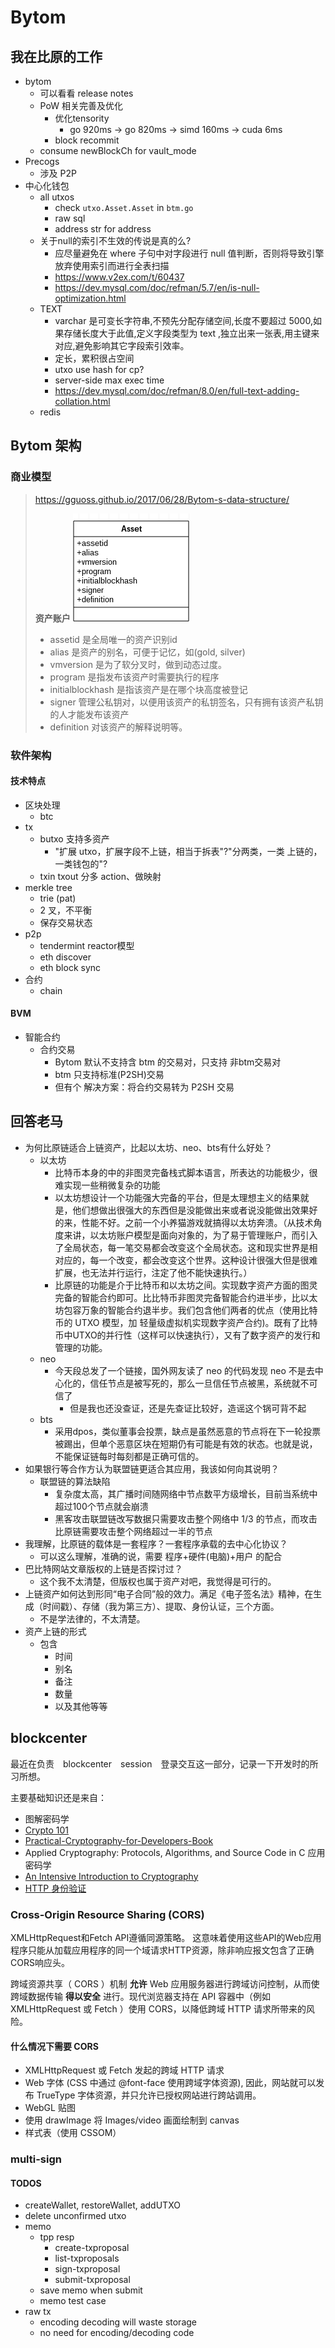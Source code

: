 # Bytom

## 我在比原的工作

+ bytom
    * 可以看看 release notes
    * PoW 相关完善及优化
        + 优化tensority
            * go 920ms -> go 820ms -> simd 160ms -> cuda 6ms
        + block recommit
    - consume newBlockCh for vault_mode
+ Precogs
    * 涉及 P2P
+ 中心化钱包
    * all utxos
        - check `utxo.Asset.Asset` in `btm.go`
        - raw sql
        - address str for address
    * 关于null的索引不生效的传说是真的么?
        - 应尽量避免在 where 子句中对字段进行 null 值判断，否则将导致引擎放弃使用索引而进行全表扫描
        - https://www.v2ex.com/t/60437
        - https://dev.mysql.com/doc/refman/5.7/en/is-null-optimization.html
    * TEXT
        - varchar 是可变长字符串,不预先分配存储空间,长度不要超过 5000,如果存储长度大于此值,定义字段类型为 text ,独立出来一张表,用主键来对应,避免影响其它字段索引效率。
        - 定长，累积很占空间
        - utxo use hash for cp? 
        - server-side max exec time
        - https://dev.mysql.com/doc/refman/8.0/en/full-text-adding-collation.html
    * redis


<!-- 
多重签名
多币种， stable coin
dapp

bycoin Main: management instead of payment
寄生 btc/eth

支付：
巴比特积分 btm
矿池打币

身份：
DID

Dapp

ico

 -->


<!-- 
# 2018_12_13 晚会议记录

## 这个版本
+ retire类型交易 utxo 是否忘了处理。应该变成不可用。
+ X. api 整合import和create，（即整合 list-guids 和 create），一个 pubkey 永远只返回特定guid。幂等性。如果是已存在的pubkey就返回之前数据库中存在的 guid
++ X. 即默认单账户体系，通过 传参"wallet_idx"来支持多账户体系
++ X better keep list-guids, to support multiple account.
++ opt query utxo
++ utxo >21 build fail
+++ availabel amount
+ submit tx 压测
+ list address 直接计算好并返回资产价值（现在只有数量），否则 如果多个资产，那么app就要请求完一次 list-address 后又要分资产多次请求 /q/asset 并计算
+ 路由改一改，account 可以全部改成 merchant
+ rename market
+ struct keeper
+ del expired unconfirmed txs

## 下版本
+ 应该区分用户提交的业务形态的交易（并在数据库中存一份）和提交的 raw tx。
++ 这么做也有利于展示交易被回滚的情况，以告知用户。不然用户发了一笔交易，发生回滚就突然不见了。
+ utxo 现在是单纯的 10 min lock_until，而 unconfirmed tx 现在又不更新 utxo，应该设置长一点防止 出块超过 10min（现在这种情况在主网上还是很可能出现的）。这样可能导致间隔 10min 的两笔交易用了同样的 utxo，都能submit成功，但最终矿工只打包一个，用户莫名丢失了一笔交易但我们却没能提示。
++ 这块要好好再设计，不能等入块了才解锁，不然如果一直不上链就永远锁住了。应该做成 submit 给 bytomd 就锁住，入块了就设置is_spend，如果一直没入块后面 expired 了才解锁utxo 。做好 utxo 和 balance 的删除/更新。
++ 最好还是加上判断确认数（5～6次）才能进行花费 。
+ 应该区分 未确认交易 导致的 available balance 和 total balance
+ asset 价格 redis  查不到 应该重新拿，而不是查 mysql。asset 价格不放数据库。
+ sql IN 语句是否存在性能问题，是否用 数字型 而非字符串 加快查询
+ api 不应该和 bytomd 交互，应该做一个 channel/callback/mq 给 updater 或者 load balancer，统一和 bytomd 进行交互（即 所有和bytomd 的交互应该是一个统一的出入口）
++ bytomd 目前是单节点 没有 load balancing，应该做上以免 submit tx 造成的 ddos 或别的原因造成的不可用
+++ bytomd load balancing 要注意节点状态不一致的处理，从哪个节点同步数据。拿块可以通过判断最高高度，问题主要是 ws 去哪个节点拿 tx -->

<!-- 
# TODOS
+ blockcenter
    * chainkd_util
    * time related
        - lock_until
        - submission
+ mining pool
    * research
        + MinDiff
        + DiffType
        + GetTargetHex
        + leading zero
        + retarget
        + processShare
            + s.hashrateExpiration, 
            + s.minuteHashrateExpiration
        + shareTimeRing
+ tensor
    * arm ver
    * asm ver
+ mulMatrix
    * __blas__
        - openblas
            + parameters tweaking
        - single type blas?
    * simd
        - __golang simd__
            + https://github.com/bjwbell/gensimd
            + https://github.com/mengzhuo/intrinsic
            + https://github.com/yesuu/simd/blob/master/mul_amd64.s
            + https://github.com/rkusa/gm
            + https://github.com/Everlag/goSIMD
            + https://www.google.com/search?q=go+simd&oq=go+simd&aqs=chrome..69i57j0l5.2290j0j7&sourceid=chrome&ie=UTF-8
            + https://www.google.com/search?q=yeppp&oq=yeppp&aqs=chrome..69i57j69i61j0l4.289j0j4&sourceid=chrome&ie=UTF-8
            + https://yushuangqi.com/blog/2016/go-ru-he-shi-yong--simd-zhi-ling.html
                * https://github.com/golang/go/blob/master/src/cmd/internal/obj/x86/asm6.go
            + https://www.cryptologie.net/article/406/simd-instructions-in-go/
            + https://golanglibs.com/top?q=simd
            + https://godoc.org/github.com/slimsag/rand/simd
            + https://github.com/sbinet/vector
            + https://github.com/reiver/go-float64x4
            + https://github.com/pennello/go_swar
            + should able to use int, save time for float64 conversion
        - cpp simd
        - gpu simd
    * opencv
    * cuda
        - https://archive.fosdem.org/2014/schedule/event/hpc_devroom_go/attachments/slides/486/export/events/attachments/hpc_devroom_go/slides/486/FOSDEM14_HPC_devroom_14_GoCUDA.pdf
    * openmp
        - give up
            + weird `go build bytomd`
                * no need to provide `CGO_LDFLAGS="-g -O2 -fopenmp"`
            + goood things
                * go test&build need to provide `CGO_LDFLAGS="-g -O2 -fopenmp"`
    * eigen
    * opencl
+ mat_init
    * simd?
    * gpu simd?
+ benchmark
+ AIHash struct
    * cache
    * Hash()
+ head_hash 和 锚点 是否可以优化？
+ 有没有 生成 doc 的文件
+ mining/tensority
    * __blockHeader & seed 怎么来的__
+ 搞清楚 BigEdian LittleEdian 的区别好吧
+ 看 asset 数据结构，搞清楚商业逻辑

# DONE
+ Time & space opt for dataIdentity[] init in mulMatrix()
+ clean up code & update tensority test
+ confirm all use SHA-3-256 
+ no need for parallelize extSeed, as SHA-3-256 is fast enough
    * .
        ```
        // 67 ms
        cache := calcSeedCache(seed.Bytes())

        // 1.030978394s
        data := mulMatrix(hash.Bytes(), cache)

        // 191.217µs
        hashMatrix(data)

        dataIdentity time:  57.954µs
        result time:  501.596µs
        ui32 time:  3.719813ms
        f64 time:  71.828938ms
        loop tmp time:  845.702µs 
        loop sha3 time:  6.524µs
        1 loop ma time:  240.240435ms
        4 loops ma time:  918.162585ms
        wg 4 loops ma time:  821.528586ms
        ```
+ go vs cpp, single_thread vs multi_thread
    * 矩阵点乘因为 库的问题，cpp 的 openblas 不如  go 的gonum/mat 快 改成多线程并发以后也是  cpp 不如 go 好   cpp多线程反而比cpp单线程更慢了
    * 我的笔记本上
        - go 单线程 gonum\mat: 920ms
        - go 4线程 gonum\mat: 820ms
        - cpp 单线程 openblas: 2.4s
        - cpp 4线程 openblas: 5.3s (理论上cpp 4线程能优化到700ms，我也不知道我为什么写出来这么渣...)
+ cpp -O3
    * ` g++ byte_order.c sha3.c  test_BytomPoW.cpp -I /opt/OpenBLAS/include/ -L/opt/OpenBLAS/lib -lopenblas -lpthread -std=c++11 -pthread -mavx2 -O2`
        - mulMatrix: 2.53 -> 1.65
        - total: 2.98898s -> 2.05s
+ Kui's first cpp slower
    * 12.9 s
+ extend seed in cpp
+ cpp multi-thread slower
    * 2.4s vs 5.3s
+ Kui's second cpp
    * 160ms!
+ 现在做的东西也不知道有没有价值，还是在优化代码,主要是 区块验证/挖矿这块
还没有做 P2P, 也没有接触虚拟机
    * 北京那边发挥很不稳定
    * 2.8s 被优化到 12.9s
    * then 160ms!
        - GPU?
        - 多线程
        - SIMD
+ cpu flag
    * `cat /proc/cpuinfo`
+ toIdentityMatrix
    * 0.189s -> 0.172s
    * 17ms faster
+ SIMD
    * Beijing
        - mul 230ms
        - total 450ms
        - single-thread 365ms
    * combine
        - sThread 167ms
        - sThread total 289ms
        - sThread opt-init16 total 256ms
        - mThread 0.333546s
        - mThread total 0.429112s
+ cgo
    * mul 178ms
    * total 280ms
+ shared lib
    * dl
        - https://www.google.com/search?q=golang+c+shared+lib&oq=golang++c+shared+lib&aqs=chrome..69i57j69i60j0.4787j0j7&sourceid=chrome&ie=UTF-8
        - https://github.com/rainycape/dl
    * plugin
        - https://golang.org/pkg/plugin/
        - https://medium.com/learning-the-go-programming-language/writing-modular-go-programs-with-plugins-ec46381ee1a9
    * https://github.com/golang/go/issues/16805
    * https://www.ardanlabs.com/blog/2013/08/using-c-dynamic-libraries-in-go-programs.html
+ monero
    * Monero verification time
        - https://bitcointalk.org/index.php?topic=583449.0
        - https://www.reddit.com/r/Monero/
        - https://monero.stackexchange.com/
        - https://forum.getmonero.org/
        - https://mattermost.getmonero.org/login
        - https://telegram.me/bitmonero
+ bytes
    * It is analogous to the facilities of the strings package.
    * `func (b *Buffer) Bytes() []byte`
        - Bytes returns a slice of length b.Len() holding the unread portion of the buffer. The slice is valid for use only until the next buffer modification (that is, only until the next call to a method like Read, Write, Reset, or Truncate). The slice aliases the buffer content at least until the next buffer modification, so immediate changes to the slice will affect the result of future reads.
    * [为什么电脑数据一个字节是8位？](https://www.guokr.com/question/542532/)
+ 3-12 Beijing meeting
    * 钱包-生成地址
    * 钱包-转帐（收钱？）
    * API 创建地址给矿工打钱
    * will `get work` 每个数据字节长度 change?
    * 网页调用 -> API调用
    * 单芯片  1s 验证100次
    * need coinbase addr
+ tensor
    * [X]win64 ver
        - define flag
        - no need fPIC
    * [X]win32 ver
+ openmp
    * 4-core on 4-core
        - faster
    * 4-core on 1-core
        - no change
    * 1-core on 1-core
        - no change
    * 1-core on 4-core
        - faster
- mining addr
    + miningAddressKey
+ pingpong
    ```
    /home/gavin/work/go/src/github.com/bytom/vendor/golang.org/x/net/icmp/ping_test.go:

    /home/gavin/work/go/src/github.com/bytom/vendor/google.golang.org/grpc/transport/transport_test.go:

    /home/gavin/work/go/src/github.com/bytom/vendor/google.golang.org/grpc/transport/http2_server.go:
    /home/gavin/work/go/src/github.com/bytom/vendor/google.golang.org/grpc/transport/http2_client.go:

    /home/gavin/work/go/src/github.com/bytom/vendor/google.golang.org/grpc/transport/control.go:

    /home/gavin/work/go/src/github.com/bytom/vendor/google.golang.org/grpc/transport/bdp_estimator.go:

    /home/gavin/work/go/src/github.com/bytom/vendor/google.golang.org/grpc/test/end2end_test.go:

    /home/gavin/work/go/src/github.com/bytom/vendor/google.golang.org/grpc/stress/client/main.go:

    /home/gavin/work/go/src/github.com/bytom/vendor/google.golang.org/grpc/interop/http2/negative_http2_client.go:

    /home/gavin/work/go/src/github.com/bytom/vendor/google.golang.org/grpc/interop/client/client.go:

    /home/gavin/work/go/src/github.com/bytom/vendor/google.golang.org/grpc/interop/test_utils.go:

    /home/gavin/work/go/src/github.com/bytom/vendor/google.golang.org/grpc/benchmark/latency/latency.go:

    /home/gavin/work/go/src/github.com/bytom/vendor/google.golang.org/grpc/call_test.go:


    /home/gavin/work/go/src/github.com/bytom/vendor/gonum.org/v1/gonum/lapack/gonum/dlasq2.go:


    /home/gavin/work/go/src/github.com/bytom/vendor/golang.org/x/net/websocket/websocket_test.go:

    /home/gavin/work/go/src/github.com/bytom/vendor/golang.org/x/net/websocket/websocket.go:

    /home/gavin/work/go/src/github.com/bytom/vendor/golang.org/x/net/websocket/hybi_test.go:


    /home/gavin/work/go/src/github.com/bytom/vendor/golang.org/x/net/websocket/hybi.go:


    /home/gavin/work/go/src/github.com/bytom/vendor/golang.org/x/net/publicsuffix/table_test.go:

    /home/gavin/work/go/src/github.com/bytom/vendor/golang.org/x/net/nettest/conntest_go17.go:
    /home/gavin/work/go/src/github.com/bytom/vendor/golang.org/x/net/nettest/conntest_go16.go:
    /home/gavin/work/go/src/github.com/bytom/vendor/golang.org/x/net/nettest/conntest.go:




    /home/gavin/work/go/src/github.com/bytom/vendor/gonum.org/v1/gonum/lapack/internal/testdata/dlasqtest/dlasq2.f:
    /home/gavin/work/go/src/github.com/bytom/vendor/gonum.org/v1/gonum/lapack/internal/testdata/dlasqtest/dlasq3.f:
    /home/gavin/work/go/src/github.com/bytom/vendor/gonum.org/v1/gonum/lapack/internal/testdata/dlasqtest/dlasq5.f:
    /home/gavin/work/go/src/github.com/bytom/vendor/gonum.org/v1/gonum/lapack/internal/testdata/dlasqtest/dlasq6.f:





    /home/gavin/work/go/src/github.com/bytom/vendor/golang.org/x/net/icmp/ping_test.go:
    /home/gavin/work/go/src/github.com/bytom/vendor/golang.org/x/net/icmp/example_test.go:


    /home/gavin/work/go/src/github.com/bytom/vendor/golang.org/x/net/http2/h2i/h2i.go:
    /home/gavin/work/go/src/github.com/bytom/vendor/golang.org/x/net/http2/h2i/README.md:
    /home/gavin/work/go/src/github.com/bytom/vendor/golang.org/x/net/http2/h2demo/h2demo.go:
    /home/gavin/work/go/src/github.com/bytom/vendor/golang.org/x/net/http2/writesched_random.go:


    /home/gavin/work/go/src/github.com/bytom/vendor/golang.org/x/net/http2/write.go:
    /home/gavin/work/go/src/github.com/bytom/vendor/golang.org/x/net/http2/transport_test.go:
    /home/gavin/work/go/src/github.com/bytom/vendor/golang.org/x/net/http2/transport.go:
    /home/gavin/work/go/src/github.com/bytom/vendor/golang.org/x/net/http2/server_test.go:
    /home/gavin/work/go/src/github.com/bytom/vendor/golang.org/x/net/http2/server.go:
    /home/gavin/work/go/src/github.com/bytom/vendor/golang.org/x/net/http2/not_go17.go:
    /home/gavin/work/go/src/github.com/bytom/vendor/golang.org/x/net/http2/go17.go:
    /home/gavin/work/go/src/github.com/bytom/vendor/golang.org/x/net/http2/frame_test.go:
    /home/gavin/work/go/src/github.com/bytom/vendor/golang.org/x/net/http2/frame.go:
    /home/gavin/work/go/src/github.com/bytom/vendor/golang.org/x/net/html/atom/table_test.go:
    /home/gavin/work/go/src/github.com/bytom/vendor/golang.org/x/net/html/atom/table.go:
    /home/gavin/work/go/src/github.com/bytom/vendor/golang.org/x/net/html/atom/gen.go:


    /home/gavin/work/go/src/github.com/bytom/vendor/golang.org/x/crypto/ssh/handshake.go:


    /home/gavin/work/go/src/github.com/bytom/vendor/github.com/btcsuite/btcd/wire/protocol.go:
    /home/gavin/work/go/src/github.com/bytom/vendor/github.com/btcsuite/btcd/wire/msgpong.go:
    /home/gavin/work/go/src/github.com/bytom/vendor/github.com/btcsuite/btcd/wire/msgping_test.go:
    /home/gavin/work/go/src/github.com/bytom/vendor/github.com/btcsuite/btcd/wire/msgping.go:
    /home/gavin/work/go/src/github.com/bytom/vendor/github.com/btcsuite/btcd/wire/message_test.go:
    /home/gavin/work/go/src/github.com/bytom/vendor/github.com/btcsuite/btcd/wire/message.go:
    /home/gavin/work/go/src/github.com/bytom/vendor/github.com/btcsuite/btcd/wire/doc.go:


    /home/gavin/work/go/src/github.com/bytom/vendor/github.com/btcsuite/btcd/rpcclient/net.go:
    /home/gavin/work/go/src/github.com/bytom/vendor/github.com/btcsuite/btcd/peer/peer_test.go:
    /home/gavin/work/go/src/github.com/bytom/vendor/github.com/btcsuite/btcd/peer/peer.go:
    /home/gavin/work/go/src/github.com/bytom/vendor/github.com/btcsuite/btcd/peer/log.go:
    /home/gavin/work/go/src/github.com/bytom/vendor/github.com/btcsuite/btcd/peer/doc.go:
    /home/gavin/work/go/src/github.com/bytom/vendor/github.com/btcsuite/btcd/peer/README.md:
    /home/gavin/work/go/src/github.com/bytom/vendor/github.com/btcsuite/btcd/docs/json_rpc_api.md:
    /home/gavin/work/go/src/github.com/bytom/vendor/github.com/btcsuite/btcd/btcjson/chainsvrresults.go:
    /home/gavin/work/go/src/github.com/bytom/vendor/github.com/btcsuite/btcd/btcjson/chainsvrcmds_test.go:
    /home/gavin/work/go/src/github.com/bytom/vendor/github.com/btcsuite/btcd/btcjson/chainsvrcmds.go:
    ```
+ coinbase data
    * Getblocktemplate allow you to define coinbase. You can check btcpool code. In stratum.cc, we define coinbase. See initfromGbt function. gbt stands for getblocktemplate.
    * 看下btc的交易结构及coinbase交易. 没有pre tx所以 就可以利用这个字段来写自定义信息. 比特币是在coinbase交易的输入的脚本里写的.
 -->

<!-- 
# Why I don't like Bytom
If you look into the Bytom mining code, you will find it hard to understand. In fact, it's designed to collaborate with bitmain's hardware. How can a blockchain product be promising if it doesn't have its own right to choose the algo?
 --> 

## Bytom 架构

### 商业模型
> https://gguoss.github.io/2017/06/28/Bytom-s-data-structure/
> 
> __资产账户__
> ![bytom_asset](/img/bytom/bytom_asset.png)
> 
> + assetid 是全局唯一的资产识别id
> + alias 是资产的别名，可便于记忆，如(gold, silver) 
> + vmversion 是为了软分叉时，做到动态过度。
> + program 是指发布该资产时需要执行的程序
> + initialblockhash 是指该资产是在哪个块高度被登记
> + signer 管理公私钥对，以便用该资产的私钥签名，只有拥有该资产私钥的人才能发布该资产
> + definition 对该资产的解释说明等。

### 软件架构

#### 技术特点
* 区块处理
    - btc
* tx
    - butxo 支持多资产
        + "扩展 utxo，扩展字段不上链，相当于拆表"?"分两类，一类 上链的，一类钱包的"?
    - txin txout 分多 action、做映射
* merkle tree
    - trie (pat)
    - 2 叉，不平衡
    - 保存交易状态
* p2p
    - tendermint reactor模型
    - eth discover
    - eth block sync
* 合约
    - chain

#### BVM
+ 智能合约
    * 合约交易
        - Bytom 默认不支持含 btm 的交易对，只支持 非btm交易对
        - btm 只支持标准(P2SH)交易
        - 但有个 解决方案：将合约交易转为 P2SH 交易


## 回答老马
* 为何比原链适合上链资产，比起以太坊、neo、bts有什么好处？
    * 以太坊
        * 比特币本身的中的非图灵完备栈式脚本语言，所表达的功能极少，很难实现一些稍微复杂的功能
        * 以太坊想设计一个功能强大完备的平台，但是太理想主义的结果就是，他们想做出很强大的东西但是没能做出来或者说没能做出效果好的来，性能不好。之前一个小养猫游戏就搞得以太坊奔溃。（从技术角度来讲，以太坊账户模型是面向对象的，为了易于管理账户，而引入了全局状态，每一笔交易都会改变这个全局状态。这和现实世界是相对应的，每一个改变，都会改变这个世界。这种设计很强大但是很难扩展，也无法并行运行，注定了他不能快速执行。）
        * 比原链的功能是介于比特币和以太坊之间。实现数字资产方面的图灵完备的智能合约即可。比比特币非图灵完备智能合约进半步，比以太坊包容万象的智能合约退半步。我们包含他们两者的优点（使用比特币的 UTXO 模型，加 轻量级虚拟机实现数字资产合约)。既有了比特币中UTXO的并行性（这样可以快速执行），又有了数字资产的发行和管理的功能。
    * neo
        - 今天段总发了一个链接，国外网友读了 neo 的代码发现 neo 不是去中心化的，信任节点是被写死的，那么一旦信任节点被黑，系统就不可信了
            + 但是我也还没查证，还是先查证比较好，造谣这个锅可背不起
    * bts
        - 采用dpos，类似董事会投票，缺点是虽然恶意的节点将在下一轮投票被踢出，但单个恶意区块在短期仍有可能是有效的状态。也就是说，不能保证链每时每刻都是正确可信的。
* 如果银行等合作方认为联盟链更适合其应用，我该如何向其说明？ 
    - 联盟链的算法缺陷
        + 复杂度太高，其广播时间随网络中节点数平方级增长，目前当系统中超过100个节点就会崩溃
        + 黑客攻击联盟链改写数据只需要攻击整个网络中 1/3 的节点，而攻击比原链需要攻击整个网络超过一半的节点
* 我理解，比原链的载体是一套程序？一套程序承载的去中心化协议？
    - 可以这么理解，准确的说，需要 程序+硬件(电脑)+用户 的配合
* 巴比特网站文章版权的上链是否探讨过？
    - 这个我不太清楚，但版权也属于资产对吧，我觉得是可行的。
* 上链资产如何达到形同“电子合同”般的效力。满足《电子签名法》精神，在生成（时间戳）、存储（我为第三方）、提取、身份认证，三个方面。
    - 不是学法律的，不太清楚。
* 资产上链的形式
    - 包含
        + 时间
        + 别名
        + 备注
        + 数量
        + 以及其他等等

## blockcenter

最近在负责　blockcenter　session　登录交互这一部分，记录一下开发时的所习所想。

主要基础知识还是来自：

+ 图解密码学
+ [Crypto 101](https://github.com/crypto101/book)
+ [Practical-Cryptography-for-Developers-Book](https://github.com/nakov/Practical-Cryptography-for-Developers-Book)
+ Applied Cryptography: Protocols, Algorithms, and Source Code in C 应用密码学
+ [An Intensive Introduction to Cryptography](https://intensecrypto.org/public/index.html)
+ [HTTP 身份验证](https://developer.mozilla.org/zh-CN/docs/Web/HTTP/Authentication)

### Cross-Origin Resource Sharing (CORS)

XMLHttpRequest和Fetch API遵循同源策略。 这意味着使用这些API的Web应用程序只能从加载应用程序的同一个域请求HTTP资源，除非响应报文包含了正确CORS响应头。

跨域资源共享（ CORS ）机制 __允许__ Web 应用服务器进行跨域访问控制，从而使跨域数据传输 __得以安全__ 进行。现代浏览器支持在 API 容器中（例如 XMLHttpRequest 或 Fetch ）使用 CORS，以降低跨域 HTTP 请求所带来的风险。

#### 什么情况下需要 CORS

+ XMLHttpRequest 或 Fetch 发起的跨域 HTTP 请求
+ Web 字体 (CSS 中通过 @font-face 使用跨域字体资源), 因此，网站就可以发布 TrueType 字体资源，并只允许已授权网站进行跨站调用。
+ WebGL 贴图
+ 使用 drawImage 将 Images/video 画面绘制到 canvas
+ 样式表（使用 CSSOM）

### multi-sign
#### TODOS
+ createWallet, restoreWallet, addUTXO
+ delete unconfirmed utxo
+ memo
    * tpp resp
        - create-txproposal
        - list-txproposals
        - sign-txproposal
        - submit-txproposal
    * save memo when submit
    * memo test case
+ raw tx
    * encoding decoding will waste storage
    * no need for encoding/decoding code